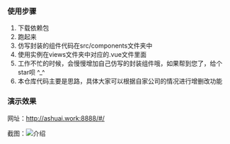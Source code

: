 ### 使用步骤
1. 下载依赖包
2. 跑起来
3. 仿写封装的组件代码在src/components文件夹中
4. 使用实例在views文件夹中对应的.vue文件里面
5. 工作不忙的时候，会慢慢增加自己仿写的封装组件哦，如果帮到您了，给个star呗 ^_^
6. 本仓库代码主要是思路，具体大家可以根据自家公司的情况进行增删改功能

### 演示效果

网址：http://ashuai.work:8888/#/

截图：![介绍](https://user-images.githubusercontent.com/35264821/205479444-b64d3864-cb44-4562-952d-5fe9080fa8e2.png)
